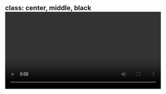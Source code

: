 class: center, middle, black
<video width="100%" controls>
  <source src="videos/mojolicious_demo.mp4" type="video/mp4">
</video>
---